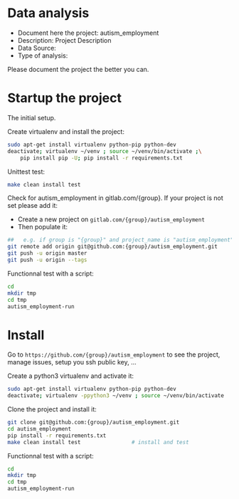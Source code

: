 # Data analysis
- Document here the project: autism_employment
- Description: Project Description
- Data Source:
- Type of analysis:

Please document the project the better you can.

# Startup the project

The initial setup.

Create virtualenv and install the project:
```bash
sudo apt-get install virtualenv python-pip python-dev
deactivate; virtualenv ~/venv ; source ~/venv/bin/activate ;\
    pip install pip -U; pip install -r requirements.txt
```

Unittest test:
```bash
make clean install test
```

Check for autism_employment in gitlab.com/{group}.
If your project is not set please add it:

- Create a new project on `gitlab.com/{group}/autism_employment`
- Then populate it:

```bash
##   e.g. if group is "{group}" and project_name is "autism_employment"
git remote add origin git@github.com:{group}/autism_employment.git
git push -u origin master
git push -u origin --tags
```

Functionnal test with a script:

```bash
cd
mkdir tmp
cd tmp
autism_employment-run
```

# Install

Go to `https://github.com/{group}/autism_employment` to see the project, manage issues,
setup you ssh public key, ...

Create a python3 virtualenv and activate it:

```bash
sudo apt-get install virtualenv python-pip python-dev
deactivate; virtualenv -ppython3 ~/venv ; source ~/venv/bin/activate
```

Clone the project and install it:

```bash
git clone git@github.com:{group}/autism_employment.git
cd autism_employment
pip install -r requirements.txt
make clean install test                # install and test
```
Functionnal test with a script:

```bash
cd
mkdir tmp
cd tmp
autism_employment-run
```
